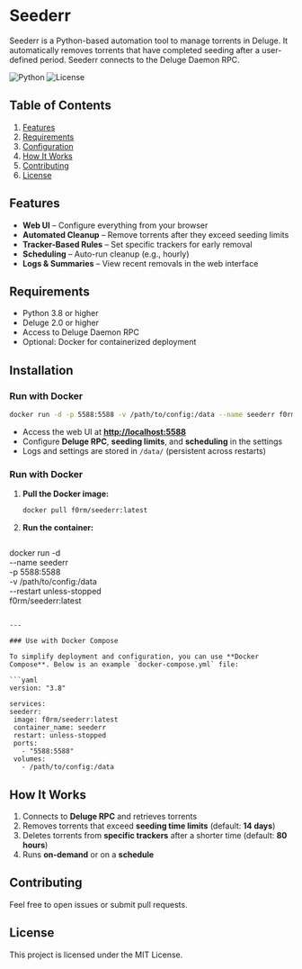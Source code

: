 # Seederr

Seederr is a Python-based automation tool to manage torrents in Deluge. It automatically removes torrents that have completed seeding after a user-defined period. Seederr connects to the Deluge Daemon RPC.

![Python](https://img.shields.io/badge/python-3.8%2B-blue)
![License](https://img.shields.io/badge/license-MIT-green)

## Table of Contents
1. [Features](#features)
2. [Requirements](#requirements)
4. [Configuration](#installation)
5. [How It Works](#how-it-works)
6. [Contributing](#contributing)
7. [License](#license)

## Features

- **Web UI** – Configure everything from your browser  
- **Automated Cleanup** – Remove torrents after they exceed seeding limits  
- **Tracker-Based Rules** – Set specific trackers for early removal  
- **Scheduling** – Auto-run cleanup (e.g., hourly)  
- **Logs & Summaries** – View recent removals in the web interface  

## Requirements

- Python 3.8 or higher
- Deluge 2.0 or higher
- Access to Deluge Daemon RPC
- Optional: Docker for containerized deployment

## Installation  
### **Run with Docker**  

```sh
docker run -d -p 5588:5588 -v /path/to/config:/data --name seederr f0rm/seederr:latest
```

- Access the web UI at **[http://localhost:5588](http://localhost:5588)**  
- Configure **Deluge RPC**, **seeding limits**, and **scheduling** in the settings  
- Logs and settings are stored in `/data/` (persistent across restarts)

### Run with Docker

1. **Pull the Docker image:**

   ```sh
   docker pull f0rm/seederr:latest
   ```

2. **Run the container:**

   ```
docker run -d \
  --name seederr \
  -p 5588:5588 \
  -v /path/to/config:/data \
  --restart unless-stopped \
  f0rm/seederr:latest
   ```

---

### Use with Docker Compose

To simplify deployment and configuration, you can use **Docker Compose**. Below is an example `docker-compose.yml` file:

```yaml
version: "3.8"

services:
  seederr:
    image: f0rm/seederr:latest
    container_name: seederr
    restart: unless-stopped
    ports:
      - "5588:5588"
    volumes:
      - /path/to/config:/data
```
## How It Works

1. Connects to **Deluge RPC** and retrieves torrents  
2. Removes torrents that exceed **seeding time limits** (default: **14 days**)  
3. Deletes torrents from **specific trackers** after a shorter time (default: **80 hours**)  
4. Runs **on-demand** or on a **schedule** 

## Contributing

Feel free to open issues or submit pull requests.

## License

This project is licensed under the MIT License.
